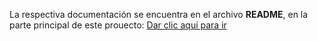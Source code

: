 La respectiva documentación se encuentra en el archivo **README**, en la parte principal de este prouecto:
<a href="https://github.com/JorgeBarcenas/MVC"> Dar clic aquí para ir </a>
